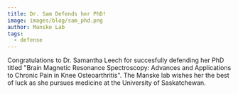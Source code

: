 ```yaml
---
title: Dr. Sam Defends her PhD!
image: images/blog/sam_phd.png
author: Manske Lab
tags:
  - defense
---
```


Congratulations to Dr. Samantha Leech for succesfully defending her PhD titled "Brain Magnetic Resonance Spectroscopy: Advances and Applications to Chronic Pain in Knee Osteoarthritis". The Manske lab wishes her the best of luck as she pursues medicine at the University of Saskatchewan.